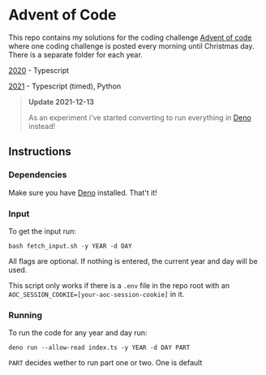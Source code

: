 # Advent of Code

This repo contains my solutions for the coding challenge
<a href="https://adventofcode.com">Advent of code</a> where one coding challenge
is posted every morning until Christmas day. There is a separate folder for each
year.

[2020](./2020/README.md) - Typescript

[2021](./2021/README.md) - Typescript (timed), Python

> **Update 2021-12-13**
>
> As an experiment i've started converting to run everything in
> <a href="https://https://deno.land/">Deno</a> instead!

## Instructions

### Dependencies

Make sure you have
<a href="https://deno.land/#installation">Deno</a> installed. That't it!

### Input

To get the input run:

```
bash fetch_input.sh -y YEAR -d DAY
```

All flags are optional. If nothing is entered, the current year and day will be
used.

This script only works if there is a `.env` file in the repo root with an
`AOC_SESSION_COOKIE=[your-aoc-session-cookie]` in it.

### Running

To run the code for any year and day run:

```
deno run --allow-read index.ts -y YEAR -d DAY PART
```

`PART` decides wether to run part one or two. One is default
